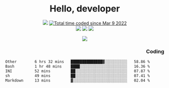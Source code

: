 # <div align='center' >Hello, developer</div>

<div align='center'>
  <a ><img src="https://img.shields.io/badge/dynamic/json?url=https%3A%2F%2Fapi.swo.moe%2Fstats%2Fgithub%2FFree-Aaron-Li&query=count&color=181717&label=GitHub&labelColor=282c34&logo=github&suffix=+follows&cacheSeconds=3600"></a>
  <a href="https://wakatime.com/@fe40087f-8eae-48dc-9950-ad0633db1591"><img src="https://wakatime.com/badge/user/fe40087f-8eae-48dc-9950-ad0633db1591.svg" alt="Total time coded since Mar 9 2022" /></a>
</div>
<div align='center'>
  <a><img src="https://img.shields.io/badge/C%2FC%2B%2B%20-%20%2375664D"></a> 
  <a><img src="https://img.shields.io/badge/Kotlin%20-%20%2375664D"></a> 
  <a><img src="https://img.shields.io/badge/Shell-75664D"></a> 
</div>

<p align="center">
  <img src="https://readme-typing-svg.demolab.com/?lines=你好!+开发者;Hello!+ developer&font=Fira%20Code&center=true&width=380&height=50&duration=4000&pause=1000">
</p>


<div align='right'>
  <h3>Coding</h3>
</div>

<!--START_SECTION:waka-->

```txt
Other        6 hrs 32 mins   ██████████████▓░░░░░░░░░░   58.86 %
Bash         1 hr 48 mins    ████░░░░░░░░░░░░░░░░░░░░░   16.36 %
INI          52 mins         ██░░░░░░░░░░░░░░░░░░░░░░░   07.87 %
sh           49 mins         ██░░░░░░░░░░░░░░░░░░░░░░░   07.41 %
Markdown     13 mins         ▓░░░░░░░░░░░░░░░░░░░░░░░░   02.04 %
```

<!--END_SECTION:waka-->




